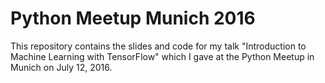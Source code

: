 # Python Meetup Munich 2016

This repository contains the slides and code for my talk "Introduction to Machine Learning with TensorFlow" which I gave at the Python Meetup in Munich on July 12, 2016.
